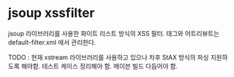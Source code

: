 jsoup xssfilter
========

jsoup 라이브러리를 사용한 화이트 리스트 방식의 XSS 필터.
태그와 어트리뷰트는 default-filter.xml 에서 관리한다.

TODO :
현재 xstream 라이브러리를 사용하고 있으나 차후 StAX 방식의 파싱 지원하도록 해야함.
테스트 케이스 정리해야 함.
메이븐 빌드 다듬어야 함.